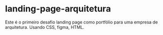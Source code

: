 # landing-page-arquitetura
Este é o primeiro desafio landing page como portfólio para uma empresa de arquitetura. Usando CSS, figma, HTML.
